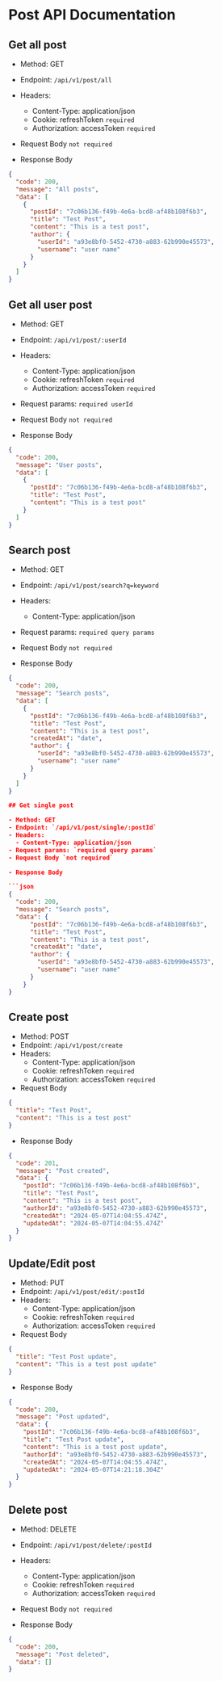 # Post API Documentation

## Get all post

- Method: GET
- Endpoint: `/api/v1/post/all`
- Headers:
  - Content-Type: application/json
  - Cookie: refreshToken `required`
  - Authorization: accessToken `required`
- Request Body `not required`

- Response Body

```json
{
  "code": 200,
  "message": "All posts",
  "data": [
    {
      "postId": "7c06b136-f49b-4e6a-bcd8-af48b108f6b3",
      "title": "Test Post",
      "content": "This is a test post",
      "author": {
        "userId": "a93e8bf0-5452-4730-a883-62b990e45573",
        "username": "user name"
      }
    }
  ]
}
```

## Get all user post

- Method: GET
- Endpoint: `/api/v1/post/:userId`
- Headers:
  - Content-Type: application/json
  - Cookie: refreshToken `required`
  - Authorization: accessToken `required`
- Request params: `required userId`
- Request Body `not required`

- Response Body

```json
{
  "code": 200,
  "message": "User posts",
  "data": [
    {
      "postId": "7c06b136-f49b-4e6a-bcd8-af48b108f6b3",
      "title": "Test Post",
      "content": "This is a test post"
    }
  ]
}
```

## Search post

- Method: GET
- Endpoint: `/api/v1/post/search?q=keyword`
- Headers:
  - Content-Type: application/json
- Request params: `required query params`
- Request Body `not required`

- Response Body

````json
{
  "code": 200,
  "message": "Search posts",
  "data": [
    {
      "postId": "7c06b136-f49b-4e6a-bcd8-af48b108f6b3",
      "title": "Test Post",
      "content": "This is a test post",
      "createdAt": "date",
      "author": {
        "userId": "a93e8bf0-5452-4730-a883-62b990e45573",
        "username": "user name"
      }
    }
  ]
}

## Get single post

- Method: GET
- Endpoint: `/api/v1/post/single/:postId`
- Headers:
  - Content-Type: application/json
- Request params: `required query params`
- Request Body `not required`

- Response Body

```json
{
  "code": 200,
  "message": "Search posts",
  "data": {
      "postId": "7c06b136-f49b-4e6a-bcd8-af48b108f6b3",
      "title": "Test Post",
      "content": "This is a test post",
      "createdAt": "date",
      "author": {
        "userId": "a93e8bf0-5452-4730-a883-62b990e45573",
        "username": "user name"
      }
    }
}
````

## Create post

- Method: POST
- Endpoint: `/api/v1/post/create`
- Headers:
  - Content-Type: application/json
  - Cookie: refreshToken `required`
  - Authorization: accessToken `required`
- Request Body

```json
{
  "title": "Test Post",
  "content": "This is a test post"
}
```

- Response Body

```json
{
  "code": 201,
  "message": "Post created",
  "data": {
    "postId": "7c06b136-f49b-4e6a-bcd8-af48b108f6b3",
    "title": "Test Post",
    "content": "This is a test post",
    "authorId": "a93e8bf0-5452-4730-a883-62b990e45573",
    "createdAt": "2024-05-07T14:04:55.474Z",
    "updatedAt": "2024-05-07T14:04:55.474Z"
  }
}
```

## Update/Edit post

- Method: PUT
- Endpoint: `/api/v1/post/edit/:postId`
- Headers:
  - Content-Type: application/json
  - Cookie: refreshToken `required`
  - Authorization: accessToken `required`
- Request Body

```json
{
  "title": "Test Post update",
  "content": "This is a test post update"
}
```

- Response Body

```json
{
  "code": 200,
  "message": "Post updated",
  "data": {
    "postId": "7c06b136-f49b-4e6a-bcd8-af48b108f6b3",
    "title": "Test Post update",
    "content": "This is a test post update",
    "authorId": "a93e8bf0-5452-4730-a883-62b990e45573",
    "createdAt": "2024-05-07T14:04:55.474Z",
    "updatedAt": "2024-05-07T14:21:18.304Z"
  }
}
```

## Delete post

- Method: DELETE
- Endpoint: `/api/v1/post/delete/:postId`
- Headers:
  - Content-Type: application/json
  - Cookie: refreshToken `required`
  - Authorization: accessToken `required`
- Request Body `not required`

- Response Body

```json
{
  "code": 200,
  "message": "Post deleted",
  "data": []
}
```
